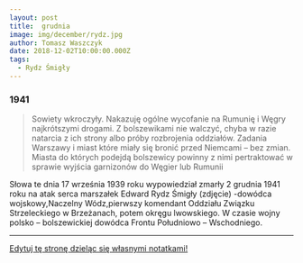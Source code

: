 ```yaml
---
layout: post
title:  grudnia
image: img/december/rydz.jpg
author: Tomasz Waszczyk
date: 2018-12-02T10:00:00.000Z
tags:
  - Rydz Śmigły
---
```


### 1941

> Sowiety wkroczyły. Nakazuję
> ogólne wycofanie na Rumunię i
> Węgry najkrótszymi drogami.
> Z bolszewikami nie walczyć,
> chyba w razie natarcia z ich
> strony albo próby rozbrojenia
> oddziałów. Zadania Warszawy
> i miast które miały się bronić
> przed Niemcami – bez zmian.
> Miasta do których podejdą
> bolszewicy powinny z nimi
> pertraktować w sprawie
> wyjścia garnizonów do Węgier
> lub Rumunii

Słowa te dnia 17 września 1939
roku wypowiedział zmarły 2 grudnia 1941 roku na atak serca marszałek Edward Rydz Śmigły (zdjęcie) -dowódca wojskowy,Naczelny Wódz,pierwszy komendant Oddziału Związku
Strzeleckiego w Brzeżanach, potem okręgu lwowskiego. W czasie wojny polsko – bolszewickiej dowódca Frontu Południowo – Wschodniego.

---

<a href="https://github.com/TomaszWaszczyk/historia.waszczyk.com/edit/master/src/content/december-2.md" target="_blank">Edytuj tę stronę dzieląc się własnymi notatkami!</a>
